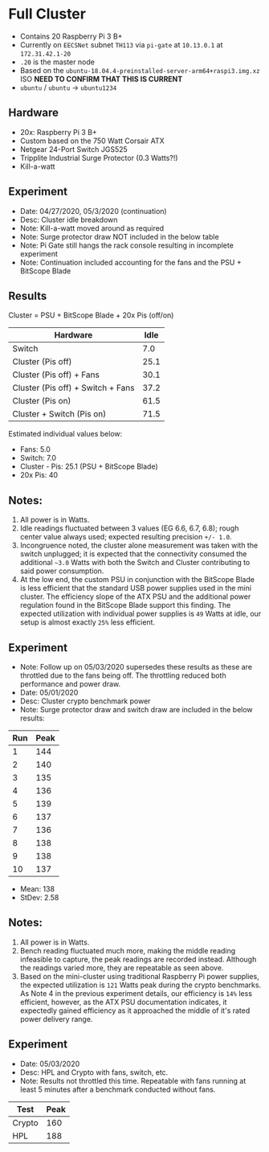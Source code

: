 # Full Cluster

- Contains 20 Raspberry Pi 3 B+
- Currently on `EECSNet` subnet `TH113` via `pi-gate` at `10.13.0.1` at `172.31.42.1-20`
- `.20` is the master node
- Based on the `ubuntu-18.04.4-preinstalled-server-arm64+raspi3.img.xz` ISO **NEED TO CONFIRM THAT THIS IS CURRENT**
- `ubuntu` / `ubuntu` -> `ubuntu1234`

## Hardware

- 20x: Raspberry Pi 3 B+
- Custom based on the 750 Watt Corsair ATX
- Netgear 24-Port Switch JGS525
- Tripplite Industrial Surge Protector (0.3 Watts?!)
- Kill-a-watt

## Experiment

- Date: 04/27/2020, 05/3/2020 (continuation)
- Desc: Cluster idle breakdown
- Note: Kill-a-watt moved around as required
- Note: Surge protector draw NOT included in the below table
- Note: Pi Gate still hangs the rack console resulting in incomplete experiment
- Note: Continuation included accounting for the fans and the PSU + BitScope Blade

## Results

Cluster = PSU + BitScope Blade + 20x Pis (off/on)

| Hardware                          | Idle |
|-----------------------------------|------|
| Switch                            | 7.0  |
| Cluster (Pis off)                 | 25.1 |
| Cluster (Pis off) + Fans          | 30.1 |
| Cluster (Pis off) + Switch + Fans | 37.2 |
| Cluster (Pis on)                  | 61.5 |
| Cluster + Switch (Pis on)         | 71.5 |

Estimated individual values below:

- Fans: 5.0
- Switch: 7.0
- Cluster - Pis: 25.1 (PSU + BitScope Blade)
- 20x Pis: 40

## Notes:

1. All power is in Watts.
2. Idle readings fluctuated between 3 values (EG 6.6, 6.7, 6.8); rough center value always used; expected resulting precision `+/- 1.0`.
3. Incongruence noted, the cluster alone measurement was taken with the switch unplugged; it is expected that the connectivity consumed the additional `~3.0` Watts with both the Switch and Cluster contributing to said power consumption.
4. At the low end, the custom PSU in conjunction with the BitScope Blade is less efficient that the standard USB power supplies used in the mini cluster. The efficiency slope of the ATX PSU and the additional power regulation found in the BitScope Blade support this finding. The expected utilization with individual power supplies is `49` Watts at idle, our setup is almost exactly `25%` less efficient.

## Experiment

- Note: Follow up on 05/03/2020 supersedes these results as these are throttled due to the fans being off. The throttling reduced both performance and power draw.
- Date: 05/01/2020
- Desc: Cluster crypto benchmark power
- Note: Surge protector draw and switch draw are included in the below results:

| Run | Peak |
|-----|------|
| 1   | 144  |
| 2   | 140  |
| 3   | 135  |
| 4   | 136  |
| 5   | 139  |
| 6   | 137  |
| 7   | 136  |
| 8   | 138  |
| 9   | 138  |
| 10  | 137  |

- Mean:  138
- StDev: 2.58

## Notes:

1. All power is in Watts.
2. Bench reading fluctuated much more, making the middle reading infeasible to capture, the peak readings are recorded instead. Although the readings varied more, they are repeatable as seen above.
3. Based on the mini-cluster using traditional Raspberry Pi power supplies, the expected utilization is `121` Watts peak during the crypto benchmarks. As Note 4 in the previous experiment details, our efficiency is `14%` less efficient, however, as the ATX PSU documentation indicates, it expectedly gained efficiency as it approached the middle of it's rated power delivery range.

## Experiment

- Date: 05/03/2020
- Desc: HPL and Crypto with fans, switch, etc.
- Note: Results not throttled this time.  Repeatable with fans running at least 5 minutes after a benchmark conducted without fans.

| Test   | Peak |
|--------|------|
| Crypto | 160  |
| HPL    | 188  |